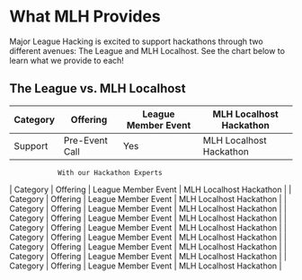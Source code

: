 # What MLH Provides

Major League Hacking is excited to support hackathons through two different avenues: The League and MLH Localhost. See the chart below to learn what we provide to each!

## The League vs. MLH Localhost

| Category    | Offering     | League Member Event  | MLH Localhost Hackathon  |
| ----------- | ------------ | -------------------- | ------------------------ |
| Support     | Pre-Event Call | Yes | MLH Localhost Hackathon  |
                With our Hackathon Experts
| Category    | Offering     | League Member Event  | MLH Localhost Hackathon  |
| Category    | Offering     | League Member Event  | MLH Localhost Hackathon  |
| Category    | Offering     | League Member Event  | MLH Localhost Hackathon  |
| Category    | Offering     | League Member Event  | MLH Localhost Hackathon  |
| Category    | Offering     | League Member Event  | MLH Localhost Hackathon  |
| Category    | Offering     | League Member Event  | MLH Localhost Hackathon  |
| Category    | Offering     | League Member Event  | MLH Localhost Hackathon  |
| Category    | Offering     | League Member Event  | MLH Localhost Hackathon  |
| Category    | Offering     | League Member Event  | MLH Localhost Hackathon  |
